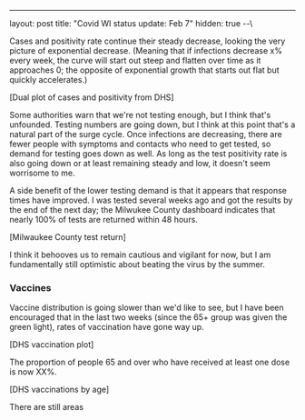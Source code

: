 ---
layout: post
title: "Covid WI status update: Feb&nbsp;7"
hidden: true
--\
 
Cases and positivity rate continue their steady decrease, looking the very picture of exponential decrease. (Meaning that if infections decrease x% every week, the curve will start out steep and flatten over time as it approaches 0; the opposite of exponential growth that starts out flat but quickly accelerates.)

[Dual plot of cases and positivity from DHS]

Some authorities warn that we're not testing enough, but I think that's unfounded. Testing numbers are going down, but I think at this point that's a natural part of the surge cycle. Once infections are decreasing, there are fewer people with symptoms and contacts who need to get tested, so demand for testing goes down as well. As long as the test positivity rate is also going down or at least remaining steady and low, it doesn't seem worrisome to me.

A side benefit of the lower testing demand is that it appears that response times have improved. I was tested several weeks ago and got the results by the end of the next day; the Milwukee County dashboard indicates that nearly 100% of tests are returned within 48 hours.

[Milwaukee County test return]

I think it behooves us to remain cautious and vigilant for now, but I am fundamentally still optimistic about beating the virus by the summer. 


### Vaccines
Vaccine distribution is going slower than we'd like to see, but I have been encouraged that in the last two weeks (since the 65+ group was given the green light), rates of vaccination have gone way up.

[DHS vaccination plot]

The proportion of people 65 and over who have received at least one dose is now XX%. 

[DHS vaccinations by age]

There are still areas
